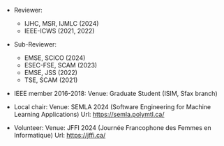 * Reviewer:
  - IJHC, MSR, IJMLC (2024)
  - IEEE-ICWS (2021, 2022)
* Sub-Reviewer:
  - EMSE, SCICO (2024)
  - ESEC-FSE, SCAM (2023)
  - EMSE, JSS (2022)
  - TSE, SCAM (2021)
    
* IEEE member 2016-2018:
Venue: Graduate Student (ISIM, Sfax branch)
    
* Local chair:
Venue: SEMLA 2024 (Software Engineering for Machine Learning Applications)
Url: https://semla.polymtl.ca/

* Volunteer:
Venue: JFFI 2024 (Journée Francophone des Femmes en Informatique)
Url: https://jffi.ca/
